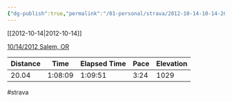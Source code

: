 ```yaml
---
{"dg-publish":true,"permalink":"/01-personal/strava/2012-10-14-10-14-2012-salem-or/"}
---
```



[[2012-10-14\|2012-10-14]]

[10/14/2012 Salem, OR](https://www.strava.com/activities/25125342)

| Distance | Time    | Elapsed Time | Pace | Elevation |
| -------- | ------- | ------------ | ---- | --------- |
| 20.04    | 1:08:09 | 1:09:51      | 3:24 | 1029      |




#strava
